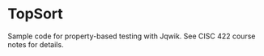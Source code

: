 # TopSort
Sample code for property-based testing with Jqwik. See CISC 422 course notes for details.
